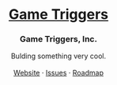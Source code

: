 <!-- PROJECT LOGO -->
<p align="center">
  <a href="https://github.com/Game-Triggers">
    <h1 align="center">Game Triggers</h1>
  </a>

  <h3 align="center">Game Triggers, Inc.</h3>

  <p align="center">
    Bulding something very cool.
    <br />
    <br />
<!--     <a href="https://github.com/Game-Triggers/discussions">Discussions</a> -->
<!--     · -->
    <a href="https://gametriggers.com/">Website</a>
    ·
    <a href="https://github.com/Game-Triggers/fantastic-demo/issues">Issues</a>
    ·
    <a href="https://gametriggers/roadmap">Roadmap</a>
  </p>
</p>
